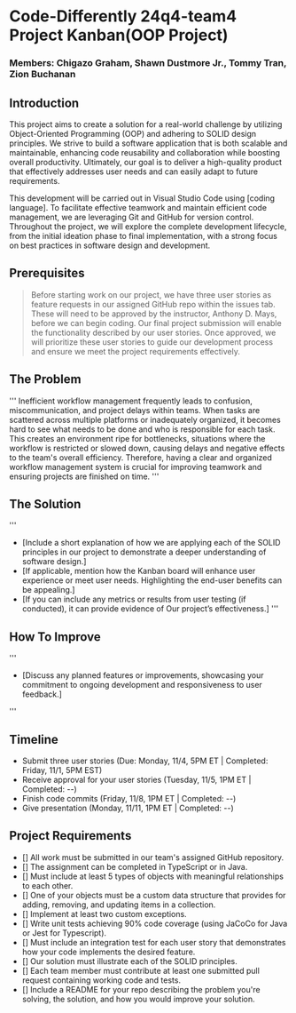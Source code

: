 # Code-Differently 24q4-team4 Project Kanban(OOP Project)

### Members: Chigazo Graham, Shawn Dustmore Jr., Tommy Tran, Zion Buchanan  

## Introduction

This project aims to create a solution for a real-world challenge by utilizing Object-Oriented Programming (OOP) and adhering to SOLID design principles. We strive to build a software application that is both scalable and maintainable, enhancing code reusability and collaboration while boosting overall productivity. Ultimately, our goal is to deliver a high-quality product that effectively addresses user needs and can easily adapt to future requirements.

This development will be carried out in Visual Studio Code using [coding language]. To facilitate effective teamwork and maintain efficient code management, we are leveraging Git and GitHub for version control. Throughout the project, we will explore the complete development lifecycle, from the initial ideation phase to final implementation, with a strong focus on best practices in software design and development.

## Prerequisites

> Before starting work on our project, we have three user stories as feature requests in our assigned GitHub repo within the issues tab. These will need to be approved by the instructor, Anthony D. Mays, before we can begin coding. Our final project submission will enable the functionality described by our user stories. Once approved, we will prioritize these user stories to guide our development process and ensure we meet the project requirements effectively.

## The Problem
'''
Inefficient workflow management frequently leads to confusion, miscommunication, and project delays within teams. When tasks are scattered across multiple platforms or inadequately organized, it becomes hard to see what needs to be done and who is responsible for each task. This creates an environment ripe for bottlenecks, situations where the workflow is restricted or slowed down, causing delays and negative effects to the team's overall efficiency. Therefore, having a clear and organized workflow management system is crucial for improving teamwork and ensuring projects are finished on time.
'''
## The Solution
'''
* [Include a short explanation of how we are applying each of the SOLID principles in our project to demonstrate a deeper understanding of software design.]
* [If applicable, mention how the Kanban board will enhance user experience or meet user needs. Highlighting the end-user benefits can be appealing.]
* [If you can include any metrics or results from user testing (if conducted), it can provide evidence of Our project’s effectiveness.]
'''
## How To Improve
'''
* [Discuss any planned features or improvements, showcasing your commitment to ongoing development and responsiveness to user feedback.]

'''
## Timeline

* Submit three user stories (Due: Monday, 11/4, 5PM ET | Completed: Friday, 11/1, 5PM EST)
* Receive approval for your user stories (Tuesday, 11/5, 1PM ET | Completed: --)
* Finish code commits (Friday, 11/8, 1PM ET | Completed: --)
* Give presentation (Monday, 11/11, 1PM ET | Completed: --)

## Project Requirements

- [] All work must be submitted in our team's assigned GitHub repository.
- [] The assignment can be completed in TypeScript or in Java.
- [] Must include at least 5 types of objects with meaningful relationships to each other.
- [] One of your objects must be a custom data structure that provides for adding, removing, and updating items in a collection.
- [] Implement at least two custom exceptions.
- [] Write unit tests achieving 90% code coverage (using JaCoCo for Java or Jest for Typescript).
- [] Must include an integration test for each user story that demonstrates how your code implements the desired feature.
- [] Our solution must illustrate each of the SOLID principles.
- [] Each team member must contribute at least one submitted pull request containing working code and tests.
- [] Include a README for your repo describing the problem you're solving, the solution, and how you would improve your solution.


